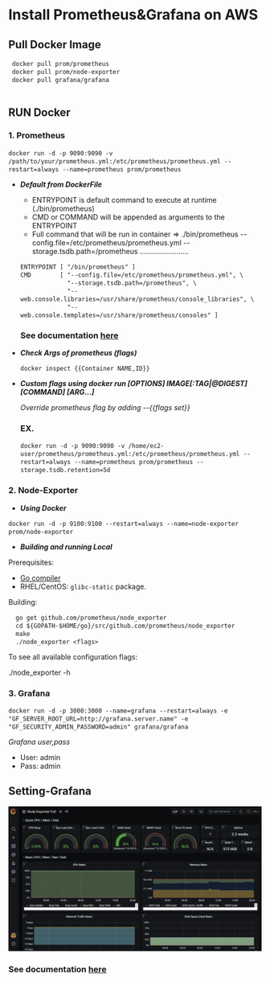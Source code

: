 # Install Prometheus&Grafana on AWS

## Pull Docker Image
  ```
   docker pull prom/prometheus
   docker pull prom/node-exporter
   docker pull grafana/grafana
   
   ```
    
## RUN Docker
  ### 1. Prometheus

  ```
  docker run -d -p 9090:9090 -v /path/to/your/prometheus.yml:/etc/prometheus/prometheus.yml --restart=always --name=prometheus prom/prometheus 

  ```
  * ***Default from DockerFile***
    * ENTRYPOINT is default command to execute at runtime (./bin/prometheus)
    * CMD or COMMAND will be appended as arguments to the ENTRYPOINT
    * Full command that will be run in container => ./bin/prometheus --config.file=/etc/prometheus/prometheus.yml --storage.tsdb.path=/prometheus ........................

    ```
    ENTRYPOINT [ "/bin/prometheus" ]
    CMD        [ "--config.file=/etc/prometheus/prometheus.yml", \
                 "--storage.tsdb.path=/prometheus", \
                 "--web.console.libraries=/usr/share/prometheus/console_libraries", \
                 "--web.console.templates=/usr/share/prometheus/consoles" ]

    ```
    ### See documentation [here](https://github.com/prometheus/prometheus)


  * ***Check Args of prometheus (flags)***
    ```
    docker inspect {{Container NAME,ID}}
    ```
  * ***Custom flags using docker run [OPTIONS] IMAGE[:TAG|@DIGEST] [COMMAND] [ARG...]***
    
    *Override prometheus flag by adding --{{flags set}}*
    ### EX.
    ```
    docker run -d -p 9090:9090 -v /home/ec2-user/prometheus/prometheus.yml:/etc/prometheus/prometheus.yml --restart=always --name=prometheus prom/prometheus --storage.tsdb.retention=5d    
    ```

  ### 2. Node-Exporter

 * ***Using Docker*** 
  ```
  docker run -d -p 9100:9100 --restart=always --name=node-exporter prom/node-exporter
  ```
 * ***Building and running Local***

  Prerequisites:

  * [Go compiler](https://golang.org/dl/)
  * RHEL/CentOS: `glibc-static` package.

  Building:

      go get github.com/prometheus/node_exporter
      cd ${GOPATH-$HOME/go}/src/github.com/prometheus/node_exporter
      make
      ./node_exporter <flags>

  To see all available configuration flags:

  ./node_exporter -h

  ### 3. Grafana
  
  ```
  docker run -d -p 3000:3000 --name=grafana --restart=always -e "GF_SERVER_ROOT_URL=http://grafana.server.name" -e "GF_SECURITY_ADMIN_PASSWORD=admin" grafana/grafana
  ```
  *Grafana user,pass*
  - User: admin
  - Pass: admin


## Setting-Grafana

![Setting-Grafana](https://github.com/kittipat1413/Prometheus_Grafana/blob/master/img/Grafana1.png)

### See documentation [here](https://grafana.com/grafana/dashboards/1860)
